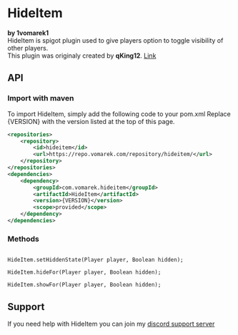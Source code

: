 # HideItem
**by 1vomarek1**    
HideItem is spigot plugin used to give players option to toggle visibility of other players.  
This plugin was originaly created by **qKing12**. [Link](https://www.spigotmc.org/resources/hideitem-hide-players-1-8-1-15.70313/)

## API

### Import with maven
To import HideItem, simply add the following code to your pom.xml
Replace {VERSION} with the version listed at the top of this page.

```xml
<repositories>
    <repository>
        <id>hideitem</id>
        <url>https://repo.vomarek.com/repository/hideitem/</url>
    </repository>
</repositories>
<dependencies>
    <dependency>
        <groupId>com.vomarek.hideitem</groupId>
        <artifactId>HideItem</artifactId>
        <version>{VERSION}</version>
        <scope>provided</scope>
    </dependency>
</dependencies>
```

### Methods

```

HideItem.setHiddenState(Player player, Boolean hidden);

HideItem.hideFor(Player player, Boolean hidden);

HideItem.showFor(Player player, Boolean hidden);
```

## Support
If you need help with HideItem you can join my [discord support server](https://discord.gg/UjQJW5Z)